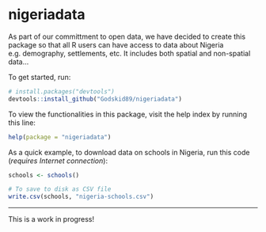 
<!-- README.md is generated from README.Rmd. Please edit that file -->

# nigeriadata

<!-- badges: start -->

<!-- badges: end -->

As part of our committment to open data, we have decided to create this
package so that all R users can have access to data about Nigeria
e.g. demography, settlements, etc. It includes both spatial and
non-spatial data…

To get started, run:

``` r
# install.packages("devtools")
devtools::install_github("Godskid89/nigeriadata")
```

To view the functionalities in this package, visit the help index by
running this line:

``` r
help(package = "nigeriadata")
```

As a quick example, to download data on schools in Nigeria, run this
code (*requires Internet connection*):

``` r
schools <- schools()

# To save to disk as CSV file
write.csv(schools, "nigeria-schools.csv")
```

-----

This is a work in progress\!
